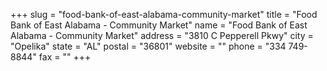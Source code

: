 +++
slug = "food-bank-of-east-alabama-community-market"
title = "Food Bank of East Alabama - Community Market"
name = "Food Bank of East Alabama - Community Market"
address = "3810 C Pepperell Pkwy"
city = "Opelika"
state = "AL"
postal = "36801"
website = ""
phone = "334 749-8844"
fax = ""
+++
